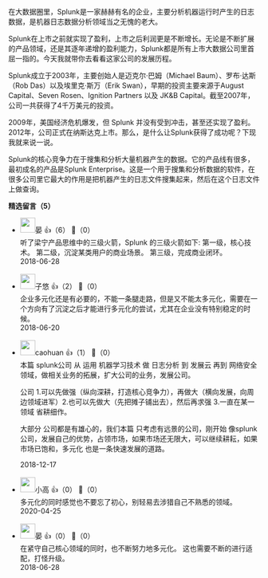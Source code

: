 在大数据圈里，Splunk是一家赫赫有名的企业，主要分析机器运行时产生的日志数据，是机器日志数据分析领域当之无愧的老大。

Splunk在上市之前就实现了盈利，上市之后利润更是不断增长。无论是不断扩展的产品领域，还是其逐年递增的盈利能力，Splunk都是所有上市大数据公司里首屈一指的。今天我就带你去看看这家公司的发展历程。

Splunk成立于2003年，主要创始人是迈克尔·巴姆（Michael Baum）、罗布·达斯（Rob Das）以及埃里克·斯万（Erik Swan），早期的投资主要来源于August Capital、Seven Rosen、Ignition Partners 以及 JK&amp;B Capital。截至2007年，公司一共获得了4千万美元的投资。

2009年，美国经济危机爆发，但 Splunk 并没有受到冲击，甚至还实现了盈利。2012年，公司正式在纳斯达克上市。那么，是什么让Splunk获得了成功呢？下现我就来说一说。

Splunk的核心竞争力在于搜集和分析大量机器产生的数据。它的产品线有很多，最初成名的产品是Splunk Enterprise。这是一个用于搜集和分析数据的软件，在很多公司里它最大的作用是把机器产生的日志文件搜集起来，然后在这个日志文件上做查询。
<div><strong>精选留言（5）</strong></div><ul>
<li><img src="https://static001.geekbang.org/account/avatar/00/10/f0/3e/ea2c1d43.jpg" width="30px"><span>晏</span> 👍（6） 💬（0）<div>听了梁宁产品思维中的三级火箭，Splunk 的三级火箭如下:
第一级，核心技术。
第二级，沉淀某类用户的商业场景。
第三级，完成商业闭环。</div>2018-06-28</li><br/><li><img src="https://static001.geekbang.org/account/avatar/00/0f/43/bf/9a982bc1.jpg" width="30px"><span>子悠</span> 👍（2） 💬（0）<div>企业多元化还是有必要的，不能一条腿走路，但是又不能太多元化，需要在一个方向有了沉淀之后才能进行多元化的尝试，尤其在企业没有特别稳定的时候。</div>2018-06-20</li><br/><li><img src="https://static001.geekbang.org/account/avatar/00/13/2b/ec/af6d0b10.jpg" width="30px"><span>caohuan</span> 👍（1） 💬（0）<div>本篇 splunk公司 从 运用 机器学习技术 做 日志分析 到 发展云 再到 网络安全领域，做相关业务的拓展，扩大公司的业务，发展公司。

公司 1.可以先做强（纵向深耕，打造核心竞争力），再做大（横向发展，向周边领域进军）2.也可以先做大（先把摊子铺出去），然后再求强 3.一直在某一领域 省耕细作。

大部分 公司都是有雄心的，我们本篇 只考虑有远景的公司，刚开始 像splunk公司，发展自己的优势，占领市场，如果市场还无限大，可以继续耕耘，如果市场已饱和，多元化 也是一条快速发展的道路。</div>2018-12-17</li><br/><li><img src="https://static001.geekbang.org/account/avatar/00/13/93/ec/985675c8.jpg" width="30px"><span>小高</span> 👍（0） 💬（0）<div>多元化的同时感觉也不要忘了初心，别轻易去涉猎自己不熟悉的领域。</div>2020-04-25</li><br/><li><img src="https://static001.geekbang.org/account/avatar/00/10/f0/3e/ea2c1d43.jpg" width="30px"><span>晏</span> 👍（0） 💬（0）<div>在紧守自己核心领域的同时，也不断努力地多元化。
这也需要不断的进行适配，打怪升级。</div>2018-06-28</li><br/>
</ul>